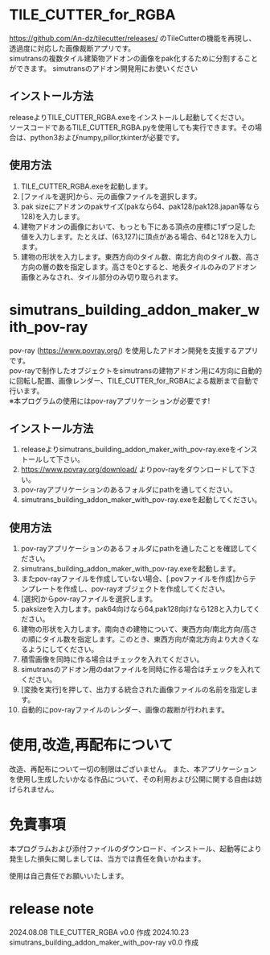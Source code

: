# TILE_CUTTER_for_RGBA
https://github.com/An-dz/tilecutter/releases/ のTileCutterの機能を再現し、透過度に対応した画像裁断アプリです。  
simutransの複数タイル建築物アドオンの画像をpak化するために分割することができます。
simutransのアドオン開発用にお使いください

## インストール方法
releaseよりTILE_CUTTER_RGBA.exeをインストールし起動してください。  
ソースコードであるTILE_CUTTER_RGBA.pyを使用しても実行できます。その場合は、python3およびnumpy,pillor,tkinterが必要です。

## 使用方法
1. TILE_CUTTER_RGBA.exeを起動します。  
2. [ファイルを選択]から、元の画像ファイルを選択します。
3. pak sizeにアドオンのpakサイズ(pakなら64、pak128/pak128.japan等なら128)を入力します。
4. 建物アドオンの画像において、もっとも下にある頂点の座標に1ずつ足した値を入力します。たとえば、(63,127)に頂点がある場合、64と128を入力します。
5. 建物の形状を入力します。東西方向のタイル数、南北方向のタイル数、高さ方向の層の数を指定します。高さを0とすると、地表タイルのみのアドオン画像とみなされ、タイル部分のみ切り取られます。

# simutrans_building_addon_maker_with_pov-ray
pov-ray (https://www.povray.org/) を使用したアドオン開発を支援するアプリです。  
pov-rayで制作したオブジェクトをsimutransの建物アドオン用に4方向に自動的に回転し配置、画像レンダー、TILE_CUTTER_for_RGBAによる裁断まで自動で行います。  
※本プログラムの使用にはpov-rayアプリケーションが必要です!

## インストール方法
1. releaseよりsimutrans_building_addon_maker_with_pov-ray.exeをインストールして下さい。  
2. https://www.povray.org/download/ よりpov-rayをダウンロードして下さい。  
3. pov-rayアプリケーションのあるフォルダにpathを通してください。  
4. simutrans_building_addon_maker_with_pov-ray.exeを起動してください。  

## 使用方法
1. pov-rayアプリケーションのあるフォルダにpathを通したことを確認してください。
2. simutrans_building_addon_maker_with_pov-ray.exeを起動します。
3. またpov-rayファイルを作成していない場合、[.povファイルを作成]からテンプレートを作成し、pov-rayオブジェクトを作成してください。  
4. [選択]からpov-rayファイルを選択します。
5. paksizeを入力します。pak64向けなら64,pak128向けなら128と入力してください。
6. 建物の形状を入力します。南向きの建物について、東西方向/南北方向/高さの順にタイル数を指定します。このとき、東西方向が南北方向より大きくなるようにしてください。
7. 積雪画像を同時に作る場合はチェックを入れてください。
8. simutransのアドオン用のdatファイルを同時に作る場合はチェックを入れてください。
9. [変換を実行]を押して、出力する統合された画像ファイルの名前を指定します。
10. 自動的にpov-rayファイルのレンダー、画像の裁断が行われます。

# 使用,改造,再配布について
改造、再配布について一切の制限はございません。
また、本アプリケーションを使用し生成したいかなる作品について、その利用および公開に関する自由は妨げられません。

# 免責事項
本プログラムおよび添付ファイルのダウンロード、インストール、起動等により発生した損失に関しましては、当方では責任を負いかねます。

使用は自己責任でお願いいたします。

# release note
2024.08.08 TILE_CUTTER_RGBA v0.0 作成
2024.10.23 simutrans_building_addon_maker_with_pov-ray v0.0 作成
